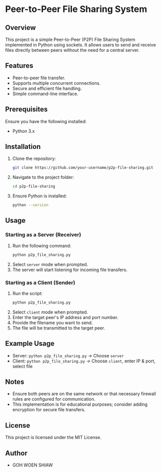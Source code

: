 # Peer-to-Peer File Sharing System

## Overview
This project is a simple Peer-to-Peer (P2P) File Sharing System implemented in Python using sockets. It allows users to send and receive files directly between peers without the need for a central server.

## Features
- Peer-to-peer file transfer.
- Supports multiple concurrent connections.
- Secure and efficient file handling.
- Simple command-line interface.

## Prerequisites
Ensure you have the following installed:
- Python 3.x

## Installation
1. Clone the repository:
   ```bash
   git clone https://github.com/your-username/p2p-file-sharing.git
   ```
2. Navigate to the project folder:
   ```bash
   cd p2p-file-sharing
   ```
3. Ensure Python is installed:
   ```bash
   python --version
   ```

## Usage
### Starting as a Server (Receiver)
1. Run the following command:
   ```bash
   python p2p_file_sharing.py
   ```
2. Select `server` mode when prompted.
3. The server will start listening for incoming file transfers.

### Starting as a Client (Sender)
1. Run the script:
   ```bash
   python p2p_file_sharing.py
   ```
2. Select `client` mode when prompted.
3. Enter the target peer's IP address and port number.
4. Provide the filename you want to send.
5. The file will be transmitted to the target peer.

## Example Usage
- Server: `python p2p_file_sharing.py` → Choose `server`
- Client: `python p2p_file_sharing.py` → Choose `client`, enter IP & port, select file

## Notes
- Ensure both peers are on the same network or that necessary firewall rules are configured for communication.
- This implementation is for educational purposes; consider adding encryption for secure file transfers.

## License
This project is licensed under the MIT License.

## Author
- GOH WOEN SHIAW

